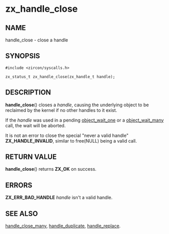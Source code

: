 # zx_handle_close

## NAME

handle_close - close a handle

## SYNOPSIS

```
#include <zircon/syscalls.h>

zx_status_t zx_handle_close(zx_handle_t handle);
```

## DESCRIPTION

**handle_close**() closes a *handle*, causing the underlying object to be
reclaimed by the kernel if no other handles to it exist.

If the *handle* was used in a pending [object_wait_one](syscalls/object_wait_one.md) or a
[object_wait_many](syscalls/object_wait_many.md) call, the wait will be aborted.

It is not an error to close the special "never a valid handle" **ZX_HANDLE_INVALID**,
similar to free(NULL) being a valid call.

## RETURN VALUE

**handle_close**() returns **ZX_OK** on success.

## ERRORS

**ZX_ERR_BAD_HANDLE**  *handle* isn't a valid handle.

## SEE ALSO

[handle_close_many](handle_close_many.md),
[handle_duplicate](handle_duplicate.md),
[handle_replace](handle_replace.md).
